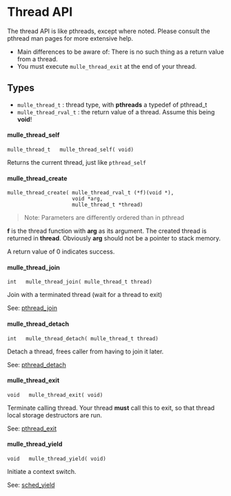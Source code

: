 # Thread API

The thread API is like pthreads, except where noted. Please consult the pthread
man pages for more extensive help.

* Main differences to be aware of: There is no such thing as a return value from a thread.
* You must execute `mulle_thread_exit` at the end of your thread.


## Types

* `mulle_thread_t`  : thread type, with **pthreads** a typedef of pthread_t
* `mulle_thread_rval_t` : the return value of a thread. Assume this being **void**!


#### mulle_thread_self

```
mulle_thread_t   mulle_thread_self( void)
```

Returns the current thread, just like `pthread_self`


#### mulle_thread_create

```
mulle_thread_create( mulle_thread_rval_t (*f)(void *),
                     void *arg,
                     mulle_thread_t *thread)
```

> Note: Parameters are differently ordered than in pthread

**f** is the thread function with **arg** as its argument.
The created thread is returned in **thread**. Obviously **arg** should not
be a pointer to stack memory.

A return value of 0 indicates success.


#### mulle_thread_join

```
int   mulle_thread_join( mulle_thread_t thread)
```

Join with a terminated thread (wait for a thread to exit)


See: [pthread_join](//man7.org/linux/man-pages/man3/pthread_join.3.html)


#### mulle_thread_detach

```
int   mulle_thread_detach( mulle_thread_t thread)
```

Detach a thread, frees caller from having to join it later.

See: [pthread_detach](//man7.org/linux/man-pages/man3/pthread_detach.3.html)


#### mulle_thread_exit

```
void   mulle_thread_exit( void)
```

Terminate calling thread. Your thread **must** call this to exit,
so that thread local storage destructors are run.

See: [pthread_exit](//man7.org/linux/man-pages/man3/pthread_exit.3.html)



#### mulle_thread_yield

```
void   mulle_thread_yield( void)
```

Initiate a context switch.

See: [sched_yield](//man7.org/linux/man-pages/man2/sched_yield.2.html)


